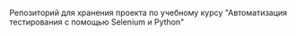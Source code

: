 Репозиторий для хранения проекта по учебному курсу "Автоматизация тестирования с помощью Selenium и Python"
